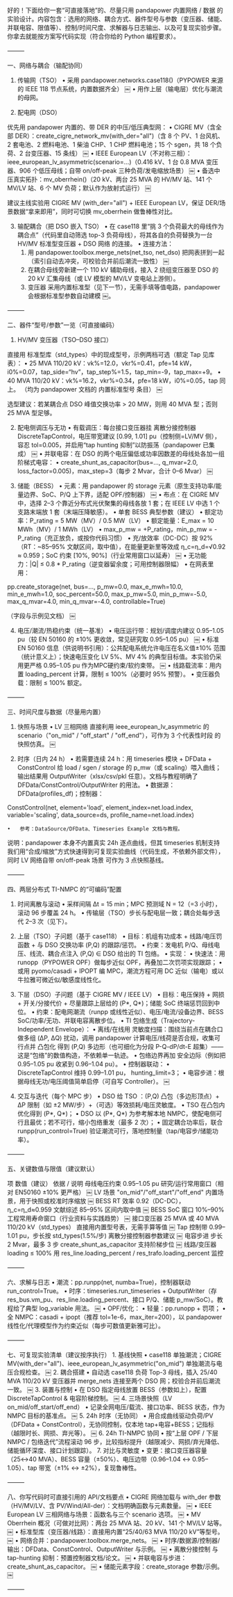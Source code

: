 好的！下面给你一套“可直接落地”的、尽量只用 pandapower 内置网络 / 数据 的实验设计。内容包含：选用的网络、耦合方式、器件型号与参数（变压器、储能、并联电容、限值等）、控制/时间尺度、求解器与日志输出、以及可复现实验步骤。你拿去就能按方案写代码实现（符合你给的 Python 编程要求）。

⸻

一、网络与耦合（输配协同）

1) 传输网（TSO）
	•	采用 pandapower.networks.case118()（PYPOWER 来源的 IEEE 118 节点系统，内置数据齐全） ￼
	•	用作上层（输电层）优化与潮流的母网。

2) 配电网（DSO）

优先用 pandapower 内置的、带 DER 的中压/低压典型网：
	•	CIGRE MV（含全部 DER）：create_cigre_network_mv(with_der="all")（含 8 个 PV、1 台风机、2 套电池、2 燃料电池、1 柴油 CHP、1 CHP 燃料电池；15 个 sgen，共 18 个负荷、2 台变压器、15 条线） ￼
	•	IEEE European LV（不对称三相）：ieee_european_lv_asymmetric(scenario=...)（0.416 kV、1 台 0.8 MVA 变压器、906 个低压母线；自带 on/off-peak 三种负荷/发电缩放场景） ￼
	•	备选中压真实拓扑：mv_oberrhein()（20 kV、两台 25 MVA 的 HV/MV 站、141 个 MV/LV 站、6 个 MV 负荷；默认作为放射式运行） ￼

建议主线实验用 CIGRE MV (with_der="all") + IEEE European LV，保证 DER/场景数据“拿来即用”，同时可切换 mv_oberrhein 做鲁棒性对比。

3) 输配耦合（把 DSO 嵌入 TSO）
	•	在 case118 里“挑 3 个负荷最大的母线作为耦合点”（代码里自动筛选 top-3 负荷母线），将其各自的负荷替换为一台 HV/MV 标准型变压器 + DSO 网络 的连接。
	•	连接方法：
	1.	用 pandapower.toolbox.merge_nets(net_tso, net_dso) 把网表拼到一起（索引自动去冲突，可校验合并前后潮流一致性） ￼
	2.	在耦合母线旁新建一个 110 kV 辅助母线，接入 2 绕组变压器至 DSO 的 20 kV 汇集母线（或 LV 模型的 MV/LV 变电站上游侧）。
	3.	变压器 采用内置标准型（见下一节），无需手填等值电路，pandapower 会根据标准型参数自动建模 ￼。

⸻

二、器件“型号/参数”一览（可直接编码）

1) HV/MV 变压器（TSO–DSO 接口）

直接用 标准型库（std_types）中的现成型号，示例两档可选（额定 Tap 见库表）：
	•	25 MVA 110/20 kV：vk%=12.0，vkr%=0.41，pfe=14 kW，i0%=0.07，tap_side=“hv”，tap_step%=1.5，tap_min=-9，tap_max=+9。
	•	40 MVA 110/20 kV：vk%=16.2，vkr%=0.34，pfe=18 kW，i0%=0.05，tap 同上。
（均为 pandapower 文档的 内置标准型号 条目） ￼

选型建议：若某耦合点 DSO 峰值交换功率 > 20 MW，则用 40 MVA 型；否则 25 MVA 型足够。

2) 配电侧调压与无功
	•	有载调压：每台接口变压器挂 离散分接控制器 DiscreteTapControl，电压带宽建议 [0.99, 1.01] pu（控制侧=LV/MV 侧），容忍 tol=0.005，并启用“tap hunting 抑制”以防振荡（pandapower 已集成） ￼
	•	并联电容：在 DSO 的两个电压偏低或功率因数差的母线处各加一组 阶梯式电容：
	•	create_shunt_as_capacitor(bus=..., q_mvar=2.0, loss_factor=0.005)，max_step=3（每步 2 Mvar，合计 0–6 Mvar） ￼

3) 储能（BESS）
	•	元素：用 pandapower 的 storage 元素（原生支持功率/能量边界、SoC、P/Q 上下界，适配 OPF/控制器） ￼
	•	布点：在 CIGRE MV 中，选择 2–3 个靠近分布式光伏聚集的母线各放 1 套；在 IEEE LV 中选 1 个支路末端放 1 套（末端压降敏感）。
	•	单套 BESS 典型参数（建议）
	•	额定功率：P_rating = 5 MW（MV）/ 0.5 MW（LV）
	•	额定能量：E_max = 10 MWh（MV）/ 1 MWh（LV）
	•	max_p_mw = +P_rating，min_p_mw = -P_rating（充正放负，或按你代码习惯）
	•	充/放效率（DC-DC）按 92%（RT：~85–95% 文献区间，取中值），在能量更新里等效成 η_c=η_d=√0.92 ≈ 0.959；SoC 约束 [10%, 90%]（行业常用窗口以延寿） ￼
	•	无功能力：|Q| ≤ 0.8 * P_rating（逆变器留余度；可用控制器限幅）
	•	在网表里用：

pp.create_storage(net, bus=..., p_mw=0.0, max_e_mwh=10.0, min_e_mwh=1.0,
                  soc_percent=50.0, max_p_mw=5.0, min_p_mw=-5.0,
                  max_q_mvar=4.0, min_q_mvar=-4.0, controllable=True)

（字段与示例见文档） ￼

4) 电压/潮流/热稳约束（统一基准）
	•	电压运行带：规划/调度内建议 0.95–1.05 pu（较 EN 50160 的 ±10% 更收敛，常见研究取 0.95–1.05 pu） ￼
	•	标准 EN 50160 信息（供说明书引用）：公共配电系统允许电压在名义值±10% 范围（统计意义上）；快速电压变化 LV 5%、MV 4% 的典型目标值。本实验仍采用更严格 0.95–1.05 pu 作为MPC硬约束/软约束带。 ￼
	•	线路载流率：用内置 loading_percent 计算，限制 ≤ 100%（必要时 95% 预警）。
	•	变压器负载：限制 ≤ 100% 额定。

⸻

三、时间尺度与数据（尽量用内置）

1) 快照与场景
	•	LV 三相网络 直接利用 ieee_european_lv_asymmetric 的 scenario（"on_mid" / "off_start" / "off_end"），可作为 3 个代表性时段 的快照仿真。 ￼

2) 时序（日内 24 h）
	•	若需要连续 24 h：用 timeseries 模块 + DFData + ConstControl 给 load / sgen / storage 的 p_mw（或 scaling）喂入曲线；输出结果用 OutputWriter（xlsx/csv/pkl 任意）。文档与教程明确了 DFData/ConstControl/OutputWriter 的用法。
	•	数据源：DFData(profiles_df)；控制器：

ConstControl(net, element='load', element_index=net.load.index,
             variable='scaling', data_source=ds, profile_name=net.load.index)


	•	参考：DataSource/DFData、Timeseries Example 文档与教程。 ￼

说明：pandapower 本身不内置真实 24h 逐点曲线，但其 timeseries 机制支持我们用“合成/缩放”方式快速得到可复现实验曲线（代码生成，不依赖外部文件），同时 LV 网络自带 on/off-peak 场景 可作为 3 点快照基线。

⸻

四、两层分布式 TI-NMPC 的“可编码”配置

1) 时间离散与滚动
	•	采样间隔 Δt = 15 min；MPC 预测域 N = 12（=3 小时），滚动 96 步覆盖 24 h。
	•	传输层（TSO）步长与配电层一致；耦合处每步迭代 2–3 次（见下）。

2) 上层（TSO）子问题（基于 case118）
	•	目标：机组有功成本 + 线路/电压罚函数 + 与 DSO 交换功率 (P,Q) 的跟踪/惩罚。
	•	约束：发电机 P/Q、母线电压、线流、耦合点注入 (P,Q) ∈ DSO 给出的 TI 包络。
	•	实现：
	•	快速法：用 runopp（PYPOWER OPF）做每步近似 OPF，再叠加二次罚项实现跟踪；
	•	或用 pyomo/casadi + IPOPT 编 MPC，潮流方程可用 DC 近似（输电）或以牛拉雅可微近似/敏感度线性化。

3) 下层（DSO）子问题（基于 CIGRE MV / IEEE LV）
	•	目标：电压保持 + 网损 + 开关/分接代价 + 尽量跟踪上层给的 (P*, Q*)；储能 SoC 终端惩罚回到中位。
	•	约束：配电网潮流（runpp 或线性近似）、电压/电流/设备边界、BESS SoC/功率/无功、并联电容离散步位。
	•	TI 包络生成（Trajectory-Independent Envelope）：
	•	离线/在线用 灵敏度扫描：围绕当前点在耦合口做多组 (ΔP, ΔQ) 扰动，调用 pandapower 计算电压/线荷是否合规，收集可行点并 凸包化 得到 (P,Q) 多边形（也可细化为分段 P-Q-dP/dt-E 超集）——这是“包络”的数值构造，不依赖单一轨迹。
	•	包络边界再加 安全边际（例如把 0.95–1.05 pu 收紧到 0.96–1.04 pu）。
	•	控制器联动：
	•	DiscreteTapControl 维持 0.99–1.01 pu， hunting_limit=3；
	•	电容步进：根据母线无功/电压阈值简单启停（可自写 Controller）。 ￼

4) 交互与迭代（每个 MPC 步）
	•	DSO 给 TSO ：(P,Q) 凸包（多边形顶点）+ ΔP 限制（如 ±2 MW/步）+（可选）等效损耗/电压灵敏度。
	•	TSO 在凸包内优化得到 (P\*, Q\*)；
	•	DSO 以 (P\*, Q\*) 为参考解本地 NMPC，使配电侧可行且最优；若不可行，缩小包络重发（最多 2 次）；
	•	固定耦合功率后，联合 runpp(run_control=True) 验证潮流可行，落地控制量（tap/电容步/储能功率）。

⸻

五、关键数值与限值（建议默认）

项	数值（建议）	依据 / 说明
母线电压约束	0.95–1.05 pu	研究/运行常用窗口（相对 EN50160 ±10% 更严格） ￼
LV 场景	"on_mid"/"off_start"/"off_end"	内置场景，用于快照或校准时序缩放 ￼
BESS RT 效率	0.92（DC-DC），η_c=η_d≈0.959	文献综述 85–95% 区间内取中值 ￼
BESS SoC 窗口	10%–90%	工程常用寿命窗口（行业资料与实践趋势） ￼
接口变压器	25 MVA 或 40 MVA 110/20 kV（std_types）	直接用内置型号表，无需手算等值 ￼
Tap 控制带	0.99–1.01 pu，步长按 std_types(1.5%/步)	离散分接控制器参数建议 ￼
电容步进	步长 2 Mvar，最多 3 步	create_shunt_as_capacitor 支持阶梯步位 ￼
线路/变压器	loading ≤ 100%	用 res_line.loading_percent / res_trafo.loading_percent 监控


⸻

六、求解与日志
	•	潮流：pp.runpp(net, numba=True)，控制器联动 run_control=True。
	•	时序：timeseries.run_timeseries + OutputWriter（存 res_bus.vm_pu、res_line.loading_percent、接口 P/Q、储能 p_mw/SoC）。教程给了典型 log_variable 用法。 ￼
	•	OPF/优化：
	•	轻量：pp.runopp + 罚项；
	•	全 NMPC：casadi + ipopt（推荐 tol=1e-6，max_iter=200），以 pandapower 线性化/代理模型作为约束近似（每步可数值更新雅可比）。

⸻

七、可复现实验清单（建议按序执行）
	1.	基线快照
	•	case118 单独潮流；CIGRE MV(with_der="all")、ieee_european_lv_asymmetric("on_mid") 单独潮流与电压合规检查。 ￼
	2.	耦合搭建
	•	自动选 case118 负荷 Top-3 母线，插入 25/40 MVA 110/20 kV 变压器并 merge_nets 连接至两个 DSO 网；校验合并前后潮流一致。 ￼
	3.	装置与控制
	•	在 DSO 指定母线放置 BESS（参数如上），配置 DiscreteTapControl & 电容阶梯控制。 ￼
	4.	三场景快照（LV on_mid/off_start/off_end）
	•	记录全网电压/载流、接口功率、BESS 状态，作为 NMPC 目标的基准点。 ￼
	5.	24h 时序（无协同）
	•	用合成曲线驱动负荷/PV（DFData + ConstControl），无协同控制，仅本地 tap+电容+BESS；记指标（越限时长、网损、弃光等）。 ￼
	6.	24h TI-NMPC 协同
	•	按“上层 OPF / 下层 NMPC / 包络迭代”流程滚动 96 步，比较指标提升（越限减少、网损/弃光降低、储能循环深度、接口计划跟踪）。
	7.	对比与灵敏度
	•	变更：接口变压器容量（25↔40 MVA）、BESS 容量（±50%）、电压边带（0.96–1.04 ↔ 0.95–1.05）、tap 带宽（±1% ↔ ±2%），复现鲁棒性。

⸻

八、你写代码时可直接引用的 API/文档要点
	•	CIGRE 网络加载与 with_der 参数（HV/MV/LV、含 PV/Wind/All-der）：文档明确函数与元素数量。 ￼
	•	IEEE European LV 三相网络与场景：函数名与三个 scenario 选项。 ￼
	•	MV Oberrhein 概况（可做对比网）：两台 25 MVA 站、20 kV、141 个 MV/LV 站等。 ￼
	•	标准型库（变压器/线路）：直接用内置“25/40/63 MVA 110/20 kV”等型号。 ￼
	•	网络合并：pandapower.toolbox.merge_nets。 ￼
	•	时序/数据源/控制器/输出：DFData、ConstControl、OutputWriter 与示例。 ￼
	•	离散分接控制 与 tap-hunting 抑制：预置控制器文档/论文。 ￼
	•	并联电容与步进：create_shunt_as_capacitor。 ￼
	•	储能元素字段：create_storage 参数/示例。 ￼

⸻
